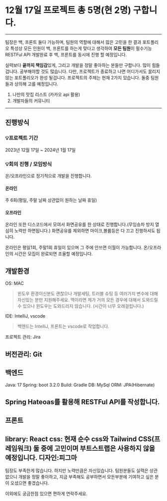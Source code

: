 # 12월 17일 프로젝트 총 5명(현 2명) 구합니다.
---
팀장은 백, 프론트 둘다 가능하며, 팀원의 역할에 대해서 많은 고민을 한 결과 포트폴리오 특성상 모든 인원이 백, 프론트를 하는게 맞다고 생각하여
**모든 팀원**이 필수기능 RESTFul API 개발완료 후 백, 프론트를 동시에 진행 할 예정입니다.

실력보다 **끝까지 책임감**있게, 그리고 개발을 정말 좋아하는 분들만 구합니다. 많이 힘들겁니다. 공부해야할 것도 많습니다. 다만, 프로젝트가 종료하고 나면 어디가서도 꿇리지 않는 포트폴리오가 완성 될겁니다.
프로젝트의 주제는 현재 2가지 있습니다. 둘중 팀원들과 상의해 고를 예정입니다.
1. 나만의 맛집 리스트 (카카오 api 활용)
2. 개발자들의 커뮤니티
---
## 진행방식
### 💡프로젝트 기간
2023년 12월 17일 ~ 2024년 1월 17일

### 💡회의 진행 / 모임방식
온/오프라인으로 정기적으로 개발을 진행합니다.
#### 온라인
주 6회(평일, 주말 날짜 상관없이 원하는 날짜 휴일)

#### 오프라인


온라인 또한 디스코드에서 모여서 화면공유를 한 상태로 진행합니다.(무임승차 방지 열심히 노력만 하면됩니다.)
화면공유를 제외하면 마이크,볼륨등은 다 끄고 진행하셔도 됩니다.

온라인은 평일1회, 주말1회 휴일이 있으며 그 주에 안쓰면 이월이 가능합니다.
온/오프라인의 시간은 모집이 완료되면 조율할 예정입니다.

## 개발환경
OS: MAC 
> 윈도우 환경이신분도 괜찮으나 개발세팅, 트러블 슈팅 등 여러가지 변수에 대해 자신있는 분만 지원해주세요. 맥이라면 제가 거의 모든 경우에 대해서 도와드릴 수 있으나 윈도우는 도와드리지 않습니다. (시간이 너무 오래걸립니다.)

IDE: IntelliJ, vscode
> 백엔드는 IntelliJ, 프론트는 vscode로 작업합니다.

프로젝트 관리: Jira

버전관리: Git
---
## 백엔드

Java: 17
Spring: boot 3.2.0
Build: Gradle
DB: MySql
ORM: JPA(Hibernate)

Spring Hateoas를 활용해 RESTFul API를 작성합니다.
---
## 프론트

library: React
css: 현재 순수 css와 Tailwind CSS(프레임워크) 둘 중에 고민이며 부트스트랩은 사용하지 않을 예정입니다.
디자인:피그마
---

팀장도 부족한게 많습니다. 하지만 노력만큼은 자신있습니다.
팀원분들도 실력은 상관 없으니 개발을 정말 좋아하고, 지금 부족해도 공부하면서 모든부분에 기여하고 싶은 분이 오셨으면 좋겠습니다.

이외에도 궁금한점 있으면 편하게 연락주세요.